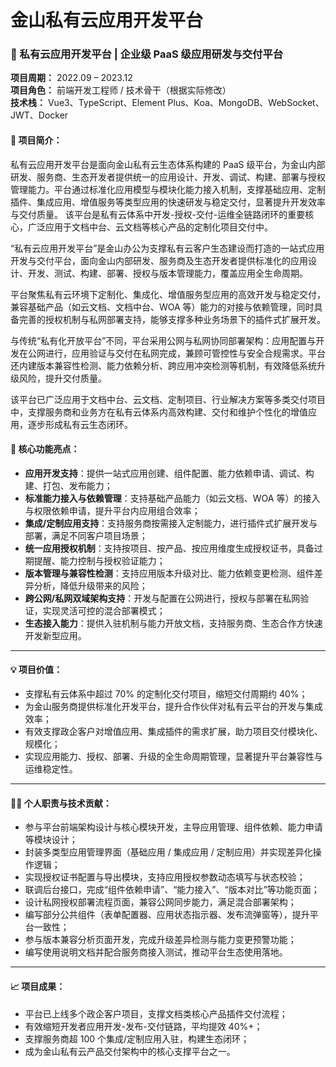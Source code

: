 # 金山私有云应用开发平台

### 📌 私有云应用开发平台 | 企业级 PaaS 级应用研发与交付平台  
**项目周期：** 2022.09 – 2023.12  
**项目角色：** 前端开发工程师 / 技术骨干（根据实际修改）  
**技术栈：** Vue3、TypeScript、Element Plus、Koa、MongoDB、WebSocket、JWT、Docker

#### 📖 项目简介：
私有云应用开发平台是面向金山私有云生态体系构建的 PaaS 级平台，为金山内部研发、服务商、生态开发者提供统一的应用设计、开发、调试、构建、部署与授权管理能力。平台通过标准化应用模型与模块化能力接入机制，支撑基础应用、定制插件、集成应用、增值服务等类型应用的快速研发与稳定交付，显著提升开发效率与交付质量。
该平台是私有云体系中开发-授权-交付-运维全链路闭环的重要核心，广泛应用于文档中台、云文档等核心产品的定制化项目交付中。

“私有云应用开发平台”是金山办公为支撑私有云客户生态建设而打造的一站式应用开发与交付平台，面向金山内部研发、服务商及生态开发者提供标准化的应用设计、开发、测试、构建、部署、授权与版本管理能力，覆盖应用全生命周期。

平台聚焦私有云环境下定制化、集成化、增值服务型应用的高效开发与稳定交付，兼容基础产品（如云文档、文档中台、WOA 等）能力的对接与依赖管理，同时具备完善的授权机制与私网部署支持，能够支撑多种业务场景下的插件式扩展开发。

与传统“私有化开放平台”不同，平台采用公网与私网协同部署架构：应用配置与开发在公网进行，应用验证与交付在私网完成，兼顾可管控性与安全合规需求。平台还内建版本兼容性检测、能力依赖分析、跨应用冲突检测等机制，有效降低系统升级风险，提升交付质量。

该平台已广泛应用于文档中台、云文档、定制项目、行业解决方案等多类交付项目中，支撑服务商和业务方在私有云体系内高效构建、交付和维护个性化的增值应用，逐步形成私有云生态闭环。



#### 🚀 核心功能亮点：
- **应用开发支持**：提供一站式应用创建、组件配置、能力依赖申请、调试、构建、打包、发布能力；
- **标准能力接入与依赖管理**：支持基础产品能力（如云文档、WOA 等）的接入与权限依赖申请，提升平台内应用组合效率；
- **集成/定制应用支持**：支持服务商按需接入定制能力，进行插件式扩展开发与部署，满足不同客户项目场景；
- **统一应用授权机制**：支持按项目、按产品、按应用维度生成授权证书，具备过期提醒、能力控制与授权验证能力；
- **版本管理与兼容性检测**：支持应用版本升级对比、能力依赖变更检测、组件差异分析，降低升级带来的风险；
- **跨公网/私网双域架构支持**：开发与配置在公网进行，授权与部署在私网验证，实现灵活可控的混合部署模式；
- **生态接入能力**：提供入驻机制与能力开放文档，支持服务商、生态合作方快速开发新型应用。

---

#### 💡 项目价值：
- 支撑私有云体系中超过 70% 的定制化交付项目，缩短交付周期约 40%；
- 为金山服务商提供标准化开发平台，提升合作伙伴对私有云平台的开发与集成效率；
- 有效支撑政企客户对增值应用、集成插件的需求扩展，助力项目交付模块化、规模化；
- 实现应用能力、授权、部署、升级的全生命周期管理，显著提升平台兼容性与运维稳定性。

---

#### 👨‍💻 个人职责与技术贡献：
- 参与平台前端架构设计与核心模块开发，主导应用管理、组件依赖、能力申请等模块设计；
- 封装多类型应用管理界面（基础应用 / 集成应用 / 定制应用）并实现差异化操作逻辑；
- 实现授权证书配置与导出模块，支持应用授权参数动态填写与状态校验；
- 联调后台接口，完成“组件依赖申请”、“能力接入”、“版本对比”等功能页面；
- 设计私网授权部署流程页面，兼容公网同步能力，满足混合部署架构；
- 编写部分公共组件（表单配置器、应用状态指示器、发布流弹窗等），提升平台一致性；
- 参与版本兼容分析页面开发，完成升级差异检测与能力变更预警功能；
- 编写使用说明文档并配合服务商接入测试，推动平台生态使用落地。

---

#### 📈 项目成果：
- 平台已上线多个政企客户项目，支撑文档类核心产品插件交付流程；
- 有效缩短开发者应用开发-发布-交付链路，平均提效 40%+；
- 支撑服务商超 100 个集成/定制应用入驻，构建生态闭环；
- 成为金山私有云产品交付架构中的核心支撑平台之一。

